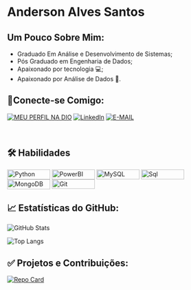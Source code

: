 # Anderson Alves Santos

## Um Pouco Sobre Mim:

- Graduado Em Análise e Desenvolvimento de Sistemas;
- Pós Graduado em Engenharia de Dados;
- Apaixonado por tecnologia 💻;
- Apaixonado por Análise de Dados 🎯.


## 🔗Conecte-se Comigo:
[![MEU PERFIL NA DIO](https://camo.githubusercontent.com/5ab7a221b534e8c6760bed4666dc9ac930f63b9e2eeda14923af266b49543d27/68747470733a2f2f696d672e736869656c64732e696f2f62616467652f2d4d657525323050657266696c2532306e6125323044494f2d3330413344433f7374796c653d666f722d7468652d6261646765?style=for-the-badge)](https://web.dio.me/users/santos_anders?tab=skills)
[![LinkedIn](https://img.shields.io/badge/LinkedIn-000?style=for-the-badge&logo=linkedin&logoColor=0E76A8)](https://www.linkedin.com/in/anderson-santos-857605125/)
[![E-MAIL](https://camo.githubusercontent.com/5569c47c09be5c1b56cc1327a30316503cd933f97caea0be8dc8a91789815e71/68747470733a2f2f696d672e736869656c64732e696f2f62616467652f2d456d61696c2d3030303f7374796c653d666f722d7468652d6261646765266c6f676f3d6d6963726f736f66742d6f75746c6f6f6b266c6f676f436f6c6f723d453934443546?style=for-the-badge&)](mailto:santos.anders@gmail.com)

<div
style="display: inline_block"><br>
    <h2> 🛠️ Habilidades </h2>
  <img align="center" alt="Python" height="23" width="100" src="https://img.shields.io/badge/Python-3776AB?style=for-the-badge&logo=python&logoColor=white">
  <img align="center" alt="PowerBI" height="23" width="100" src="https://img.shields.io/badge/power_bi-F2C811?style=for-the-badge&logo=powerbi&logoColor=black">
  <img align="center" alt="MySQL" height="23" width="100" src="https://img.shields.io/badge/MySQL-005C84?style=for-the-badge&logo=mysql&logoColor=white">
  <img align="center" alt="Sql" height="23" width="100" src="https://img.shields.io/badge/Microsoft_SQL_Server-CC2927?style=for-the-badge&logo=microsoft-sql-server&logoColor=white">
  <img align="center" alt="MongoDB" height="23" width="100" src="https://img.shields.io/badge/MongoDB-%234ea94b.svg?style=for-the-badge&logo=mongodb&logoColor=white">
  <img align="center" alt="Git" height="22" width="100" src="https://img.shields.io/badge/GitHub-100000?style=for-the-badge&logo=github&logoColor=white">
  <img align="center" 
</div>
<br>


## 📈 Estatísticas do GitHub:
![GitHub Stats](https://github-readme-stats.vercel.app/api?username=santosanders&theme=transparent&bg_color=000&border_color=30A3DC&show_icons=true&icon_color=30A3DC&title_color=E94D5F&text_color=FFF)


![Top Langs](https://github-readme-stats.vercel.app/api/top-langs/?username=santosanders&layout=compact)

## ✅ Projetos e Contribuições:

[![Repo Card](https://github-readme-stats.vercel.app/api/pin/?username=santosanders&repo=dio-lab-open-source&bg_color=000&border_color=30A3DC&show_icons=true&icon_color=30A3DC&title_color=E94D5F&text_color=FFF)](https://github.com/santosanders/dio-lab-open-source)
